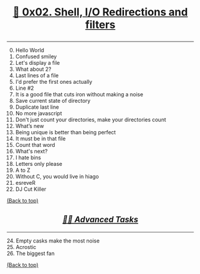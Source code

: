 # <p align="center">  [**__📄 0x02. Shell, I/O Redirections and filters__**](https://intranet.alxswe.com/projects/208) </p>
<hr>

0. Hello World
1. Confused smiley
2. Let's display a file
3. What about 2?
4. Last lines of a file
5. I'd prefer the first ones actually
6. Line #2
7. It is a good file that cuts iron without making a noise
8. Save current state of directory
9. Duplicate last line
10. No more javascript
11. Don't just count your directories, make your directories count
12. What’s new
13. Being unique is better than being perfect
14. It must be in that file
15. Count that word
16. What's next?
17. I hate bins
18. Letters only please
19. A to Z
20. Without C, you would live in hiago
21. esreveR
22. DJ Cut Killer <br> 

[(Back to top)](#) <br>
## <p align="center">  [**_📄📄 Advanced Tasks_**](https://intranet.alxswe.com/projects/208) </p> 
<hr>
24. Empty casks make the most noise<br>
25. Acrostic<br>
26. The biggest fan <br>

[(Back to top)](#) <br>




